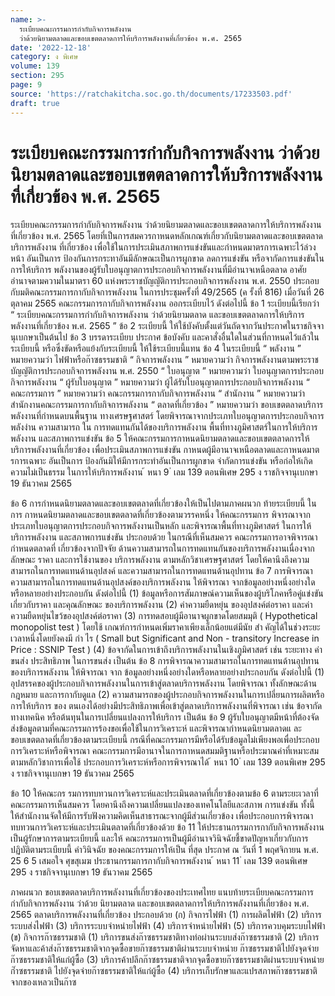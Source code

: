 ```yaml
---
name: >-
  ระเบียบคณะกรรมการกำกับกิจการพลังงาน
  ว่าด้วยนิยามตลาดและขอบเขตตลาดการให้บริการพลังงานที่เกี่ยวข้อง พ.ศ. 2565
date: '2022-12-18'
category: ง พิเศษ
volume: 139
section: 295
page: 9
source: 'https://ratchakitcha.soc.go.th/documents/17233503.pdf'
draft: true
---
```


# ระเบียบคณะกรรมการกำกับกิจการพลังงาน ว่าด้วยนิยามตลาดและขอบเขตตลาดการให้บริการพลังงานที่เกี่ยวข้อง พ.ศ. 2565

ระเบียบคณะกรรมการกำกับกิจการพลังงาน ว่าด้วยนิยามตลาดและขอบเขตตลาดการให้บริการพลังงานที่เกี่ยวข้อง พ.ศ. 2565 โดยที่เป็นการสมควรกาหนดหลักเกณฑ์เกี่ยวกับนิยามตลาดและขอบเขตตลาดบริการพลังงาน ที่เกี่ยวข้อง เพื่อใช้ในการประเมินสภาพการแข่งขันและกำหนดมาตรการเฉพาะไว้ล่วงหน้า อันเป็นการ ป้องกันการกระทาอันมีลักษณะเป็นการผูกขาด ลดการแข่งขัน หรือจากัดการแข่งขันในการให้บริการ พลังงานของผู้รับใบอนุญาตการประกอบกิจการพลังงานที่มีอำนาจเหนือตลาด อาศัยอำนาจตามความในมาตรา 60 แห่งพระราชบัญญัติการประกอบกิจการพลังงาน พ.ศ. 2550 ประกอบกับมติคณะกรรมการกากับกิจการพลังงาน ในการประชุมครั้งที่ 49/2565 (ค รั้งที่ 816) เมื่อวันที่ 26 ตุลาคม 2565 คณะกรรมการกากับกิจการพลังงาน ออกระเบียบไว้ ดังต่อไปนี้ ข้อ 1 ระเบียบนี้เรียกว่า “ ระเบียบคณะกรรมการกำกับกิจการพลังงาน ว่าด้วยนิยามตลาด และขอบเขตตลาดการให้บริการพลังงานที่เกี่ยวข้อง พ.ศ. 2565 ” ข้อ 2 ระเบียบนี้ ให้ใช้บังคับตั้งแต่วันถัดจากวันประกาศในราชกิจจานุเบกษาเป็นต้นไป ข้อ 3 บรรดาระเบียบ ประกาศ ข้อบังคับ และคาสั่งอื่นใดในส่วนที่กาหนดไว้แล้วในระเบียบนี้ หรือซึ่งขัดหรือแย้งกับระเบียบนี้ ให้ใช้ระเบียบนี้แทน ข้อ 4 ในระเบียบนี้ “ พลังงาน ” หมายความว่า ไฟฟ้าหรือก๊าซธรรมชาติ “ กิจการพลังงาน ” หมายความว่า กิจการพลังงานตามพระราชบัญญัติการประกอบกิจการพลังงาน พ.ศ. 2550 “ ใบอนุญาต ” หมายความว่า ใบอนุญาตการประกอบกิจการพลังงาน “ ผู้รับใบอนุญาต ” หมายความว่า ผู้ได้รับใบอนุญาตการประกอบกิจการพลังงาน “ คณะกรรมการ ” หมายความว่า คณะกรรมการกากับกิจการพลังงาน “ สำนักงาน ” หมายความว่า สำนักงานคณะกรรมการกากับกิจการพลังงาน “ ตลาดที่เกี่ยวข้อง ” หมายความว่า ขอบเขตตลาดบริการพลังงานที่กำหนดบนพื้นฐาน ทางเศรษฐศาสตร์ โดยพิจารณาจากประเภทใบอนุญาตการประกอบกิจการพลังงำน ความสามารถ ใน การทดแทนกันได้ของบริการพลังงาน พื้นที่ทางภูมิศาสตร์ในการให้บริการพลังงาน และสภาพการแข่งขัน ข้อ 5 ให้คณะกรรมการกาหนดนิยามตลาดและขอบเขตตลาดการให้บริการพลังงานที่เกี่ยวข้อง เพื่อประเมินสภาพการแข่งขัน กาหนดผู้มีอานาจเหนือตลาดและกาหนดมาตรการเฉพาะ อันเป็นการ ป้องกันมิให้มีการกระทำอันเป็นการผูกขาด จำกัดการแข่งขัน หรือก่อให้เกิดความไม่เป็นธรรม ในการให้บริการพลังงาน ้ หนา 9 ่ เลม 139 ตอนพิเศษ 295 ง ราชกิจจานุเบกษา 19 ธันวาคม 2565

ข้อ 6 การกำหนดนิยามตลาดและขอบเขตตลาดที่เกี่ยวข้องให้เป็นไปตามภาคผนวก ท้ายระเบียบนี้ ในการ กาหนดนิยามตลาดและขอบเขตตลาดที่เกี่ยวข้องตามวรรคหนึ่ง ให้คณะกรรมการ พิจารณาจากประเภทใบอนุญาตการประกอบกิจการพลังงานเป็นหลัก และพิจารณาพื้นที่ทางภูมิศาสตร์ ในการให้บริการพลังงาน และสภาพการแข่งขัน ประกอบด้วย ในกรณีที่เห็นสมควร คณะกรรมการอาจพิจารณากำหนดตลาดที่ เกี่ยวข้องจากปัจจัย ด้านความสามารถในการทดแทนกันของบริการพลังงานเนื่องจากลักษณะ ราคา และการใช้งานของ บริการพลังงาน ตามหลักวิชาเศรษฐศาสตร์ โดยให้คานึงถึงความสามารถในการทดแทนด้านอุปสงค์ และความสามารถในการทดแทนด้านอุปทาน ข้อ 7 การพิจารณาความสามารถในการทดแทนด้านอุปสงค์ของบริการพลังงาน ให้พิจารณา จากข้อมูลอย่างหนึ่งอย่างใดหรือหลายอย่างประกอบกัน ดังต่อไปนี้ (1) ข้อมูลหรือการสัมภาษณ์ความเห็นของผู้บริโภคหรือคู่แข่งขันเกี่ยวกับราคา และคุณลักษณะ ของบริการพลังงาน (2) ค่าความยืดหยุ่น ของอุปสงค์ต่อราคา และค่าความยืดหยุ่นไขว้ของอุปสงค์ต่อราคา (3) การทดสอบผู้มีอานาจผูกขาดโดยสมมุติ ( Hypothetical monopolist test ) โดยใช้ เกณฑ์การกำหนดเพิ่มราคาเพียงเล็กน้อยแต่มีนัย สำ คัญได้ในช่วงระยะเวลาหนึ่งโดยยังคงมี กำ ไร ( Small but Significant and Non - transitory Increase in Price : SSNIP Test ) (4) ข้อจากัดในการเข้าถึงบริการพลังงานในเชิงภูมิศาสตร์ เช่น ระยะทาง ค่าขนส่ง ประสิทธิภาพ ในการขนส่ง เป็นต้น ข้อ 8 การพิจารณาความสามารถในการทดแทนด้านอุปทานของบริการพลังงาน ให้พิจารณา จาก ข้อมูลอย่างหนึ่งอย่างใดหรือหลายอย่างประกอบกัน ดังต่อไปนี้ (1) อุปสรรคของผู้ประกอบกิจการพลังงานในการเข้าสู่ตลาดบริการพลังงาน โดยพิจารณา ทั้งลักษณะด้านกฎหมาย และการกากับดูแล (2) ความสามารถของผู้ประกอบกิจการพลังงานในการเปลี่ยนการผลิตหรือการให้บริการ ของ ตนเองได้อย่างมีประสิทธิภาพเพื่อเข้าสู่ตลาดบริการพลังงานที่พิจารณา เช่น ข้อจากัดทางเทคนิค หรือต้นทุนในการเปลี่ยนแปลงการให้บริการ เป็นต้น ข้อ 9 ผู้รับใบอนุญาตมีหน้าที่ต้องจัดส่งข้อมูลตามที่คณะกรรมการร้องขอเพื่อใช้ในการวิเคราะห์ และพิจารณากำหนดนิยามตลาดแ ละขอบเขตตลาดที่เกี่ยวข้องตามระเบียบนี้ กรณีที่คณะกรรมการมีหรือได้รับข้อมูลไม่เพียงพอเพื่อประกอบการวิเคราะห์หรือพิจารณา คณะกรรมการมีอานาจในการกาหนดสมมติฐานหรือประมาณค่าที่เหมาะสมตามหลักวิชาการเพื่อใช้ ประกอบการวิเคราะห์หรือการพิจารณาได้ ้ หนา 10 ่ เลม 139 ตอนพิเศษ 295 ง ราชกิจจานุเบกษา 19 ธันวาคม 2565

ข้อ 10 ให้คณะกร รมการทบทวนการวิเคราะห์และประเมินตลาดที่เกี่ยวข้องตามข้อ 6 ตามระยะเวลาที่คณะกรรมการเห็นสมควร โดยคานึงถึงความเปลี่ยนแปลงของเทคโนโลยีและสภาพ การแข่งขัน ทั้งนี้ ให้สำนักงานจัดให้มีการรับฟังความคิดเห็นสาธารณะจากผู้มีส่วนเกี่ยวข้อง เพื่อประกอบการพิจารณาทบทวนการวิเคราะห์และประเมินตลาดที่เกี่ยวข้องด้วย ข้อ 11 ให้ประธานกรรมการกากับกิจการพลังงานเป็นผู้รักษาการตามระเบียบนี้ และให้ คณะกรรมการเป็นผู้มีอำนาจวินิจฉัยชี้ขาดปัญหาเกี่ยวกับการปฏิบัติตามระเบียบนี้ คำวินิจฉัย ของคณะกรรมการให้เป็น ที่สุด ประกาศ ณ วันที่ 1 พฤศจิกายน พ.ศ. 25 6 5 เสมอใจ ศุขสุเมฆ ประธานกรรมการกากับกิจการพลังงาน ้ หนา 11 ่ เลม 139 ตอนพิเศษ 295 ง ราชกิจจานุเบกษา 19 ธันวาคม 2565

ภาคผนวก ขอบเขตตลาดบริการพลังงานที่เกี่ยวข้องของประเทศไทย แนบท้ายระเบียบคณะกรรมการกำกับกิจการพลังงาน ว่าด้วย นิยามตลาด และขอบเขตตลาดการให้บริการพลังงานที่เกี่ยวข้อง พ.ศ. 2565 ตลาดบริการพลังงานที่เกี่ยวข้อง ประกอบด้วย (ก) กิจการไฟฟ้า (1) การผลิตไฟฟ้า (2) บริการระบบส่งไฟฟ้า (3) บริการระบบจำหน่ายไฟฟ้า (4) บริการจำหน่ายไฟฟ้า (5) บริการควบคุมระบบไฟฟ้า (ข) กิจการก๊าซธรรมชาติ (1) บริการขนส่งก๊าซธรรมชาติทางท่อผ่านระบบส่งก๊าซธรรมชาติ (2) บริการจัดหาและค้าส่งก๊าซธรรมชาติจากจุดซื้อขายก๊าซธรรมชาติผ่านระบบจำหน่าย ก๊าซธรรมชาติไปยังจุดจ่ายก๊าซธรรมชาติให้แก่ผู้ซื้อ (3) บริการค้าปลีกก๊าซธรรมชาติจากจุดซื้อขายก๊าซธรรมชาติผ่านระบบจำหน่ายก๊ำซธรรมชาติ ไปยังจุดจ่ายก๊าซธรรมชาติให้แก่ผู้ซื้อ (4) บริการเก็บรักษาและแปรสภาพก๊าซธรรมชาติจากของเหลวเป็นก๊าซ
